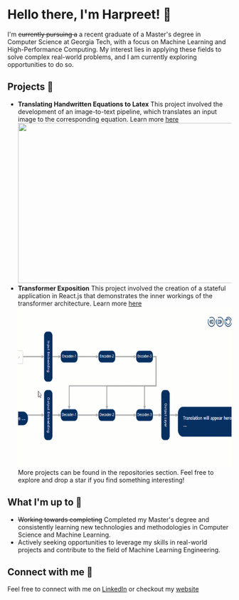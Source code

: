 # Hello there, I'm Harpreet! 👋 

I'm ~~currently pursuing a~~ a recent graduate of a Master's degree in Computer Science at Georgia Tech, with a focus on Machine Learning and High-Performance Computing. My interest lies in applying these fields to solve complex real-world problems, and I am currently exploring opportunities to do so. 

## Projects :construction_worker:
* **Translating Handwritten Equations to Latex** This project involved the development of an image-to-text pipeline, which translates an input image to the corresponding equation. Learn more [here](https://github.com/mathadoor/ImageToLatex/blob/main/Readme.md)
<img src="https://github.com/mathadoor/ImageToLatex/blob/main/assets/demo2.gif"  width="640" height="360"></td>
* **Transformer Exposition** This project involved the creation of a stateful application in React.js that demonstrates the inner workings of the transformer architecture. Learn more [here](https://github.com/mathadoor/TransformerExposition)
<img src="https://github.com/mathadoor/TransformerExposition/blob/main/docs/assets/explorable.gif"  width="640" height="360"></td>  
More projects can be found in the repositories section. Feel free to explore and drop a star if you find something interesting!

## What I'm up to :dart:
* ~~Working towards completing~~ Completed my Master's degree and consistently learning new technologies and methodologies in Computer Science and Machine Learning.
* Actively seeking opportunities to leverage my skills in real-world projects and contribute to the field of Machine Learning Engineering.

## Connect with me :handshake:
Feel free to connect with me on [LinkedIn](https://www.linkedin.com/in/harpreet-matharoo) or checkout my [website](https://mathadoor.github.io/)
